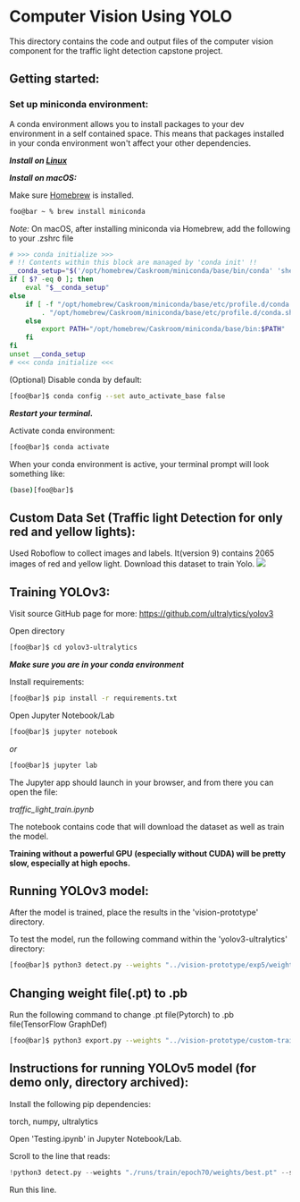 # Computer Vision Using YOLO
This directory contains the code and output files of the computer vision component
for the traffic light detection capstone project.

## Getting started:
### Set up miniconda environment:
A conda environment allows you to install packages to your dev environment in a self contained space.
This means that packages installed in your conda environment won't affect your other dependencies.

***Install on [Linux](https://docs.conda.io/projects/conda/en/latest/user-guide/install/linux.html)***

***Install on macOS:***

Make sure [Homebrew](https://brew.sh/) is installed.
```zsh
foo@bar ~ % brew install miniconda
```
_Note:_
On macOS, after installing miniconda via Homebrew, add the following to your .zshrc file
```zsh
# >>> conda initialize >>>
# !! Contents within this block are managed by 'conda init' !!
__conda_setup="$('/opt/homebrew/Caskroom/miniconda/base/bin/conda' 'shell.zsh' 'hook' 2> /dev/null)"
if [ $? -eq 0 ]; then
    eval "$__conda_setup"
else
    if [ -f "/opt/homebrew/Caskroom/miniconda/base/etc/profile.d/conda.sh" ]; then
        . "/opt/homebrew/Caskroom/miniconda/base/etc/profile.d/conda.sh"
    else
        export PATH="/opt/homebrew/Caskroom/miniconda/base/bin:$PATH"
    fi
fi
unset __conda_setup
# <<< conda initialize <<<
```

(Optional) Disable conda by default:
```bash
[foo@bar]$ conda config --set auto_activate_base false
```

***Restart your terminal.***

Activate conda environment:
```bash
[foo@bar]$ conda activate
```

When your conda environment is active, your terminal prompt will look something like:
```bash
(base)[foo@bar]$
```
## Custom Data Set (Traffic light Detection for only red and yellow lights):
Used Roboflow to collect images and labels. It(version 9) contains 2065 images of red and yellow light. Download this dataset to train Yolo.
<a href="https://universe.roboflow.com/traffic-light-detection-qsrxn/traffic-light-oq7uj">
    <img src="https://app.roboflow.com/images/download-dataset-badge.svg"></img>
</a>

## Training YOLOv3:
Visit source GitHub page for more: https://github.com/ultralytics/yolov3

Open directory
```bash
[foo@bar]$ cd yolov3-ultralytics
```

***Make sure you are in your conda environment***

Install requirements:
```bash
[foo@bar]$ pip install -r requirements.txt
```

Open Jupyter Notebook/Lab
```bash
[foo@bar]$ jupyter notebook
```
_or_
```bash
[foo@bar]$ jupyter lab
```

The Jupyter app should launch in your browser, and from there you can open the file:

_traffic_light_train.ipynb_

The notebook contains code that will download the dataset as well as train the model.

**Training without a powerful GPU (especially without CUDA) will be pretty slow, especially at high epochs.**

## Running YOLOv3 model:
After the model is trained, place the results in the 'vision-prototype' directory.

To test the model, run the following command within the 'yolov3-ultralytics' directory:
```bash
[foo@bar]$ python3 detect.py --weights "../vision-prototype/exp5/weights/best.pt" --source 0
```
## Changing weight file(.pt) to .pb

Run the following command to change .pt file(Pytorch) to .pb file(TensorFlow GraphDef)
```bash
[foo@bar]$ python3 export.py --weights "../vision-prototype/custom-train/weights/best.pt" --include pb

```

## Instructions for running YOLOv5 model (for demo only, directory archived):
Install the following pip dependencies:

torch, numpy, ultralytics

Open 'Testing.ipynb' in Jupyter Notebook/Lab.

Scroll to the line that reads:
```Python
!python3 detect.py --weights "./runs/train/epoch70/weights/best.pt" --source 0
```
Run this line.


